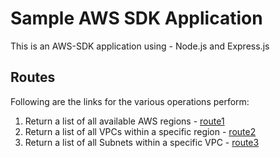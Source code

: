 # Sample AWS SDK Application

This is an AWS-SDK application using - Node.js and Express.js

## Routes

Following are the links for the various operations perform:
1. Return a list of all available AWS regions - [route1](http://testebapp-env.eba-28mhu4w3.us-east-1.elasticbeanstalk.com/route1)
2. Return a list of all VPCs within a specific region - [route2](http://testebapp-env.eba-28mhu4w3.us-east-1.elasticbeanstalk.com/route2)
3. Return a list of all Subnets within a specific VPC - [route3](http://testebapp-env.eba-28mhu4w3.us-east-1.elasticbeanstalk.com/route3)